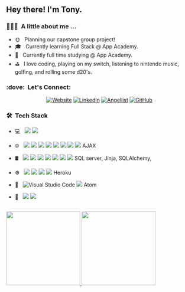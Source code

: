 <h2> Hey there! I'm Tony.</h2>

<h3> 👨🏻‍💻 &nbsp;A little about me ...</h3>

- 🌞 &nbsp; Planning our capstone group project!
- 🎓 &nbsp; Currently learning Full Stack @ App Academy.
- 💼 &nbsp; Currently full time studying @ App Academy.
- ⛳ &nbsp; I love coding, playing on my switch, listening to nintendo music, golfing, and rolling some d20's.

<h3> :dove: &nbsp;Let's Connect: </h3>

<p align="center">
<a href="https://www.anthonycostanza.net/"><img alt="Website" src="https://img.shields.io/badge/My-Portfolio-Crimson?"></a>
<a href="https://www.linkedin.com/in/anthony-costanza-64952820a/"><img alt="LinkedIn" src="https://img.shields.io/badge/LinkedIn-Anthony Costanza-blue?style=flat-square&logo=linkedin"></a>
<a href="https://angel.co/u/anthony-costanza-1"><img alt="Angellist" src="https://img.shields.io/badge/AngelList-Anthony%20Costanza-crimson"></a>
  <a href="https://github.com/AnthonyCost"><img alt="GitHub" src="https://img.shields.io/github/followers/AnthonyCost.svg?style=social&label=Follow&maxAge=2592000"></a>
</p>	

<h3> 🛠 &nbsp;Tech Stack</h3>

- 💻 &nbsp; <img src="https://img.shields.io/badge/python%20-%2314354C.svg?&style=for-the-badge&logo=python&logoColor=white"/> <img src="https://img.shields.io/badge/Ruby-CC342D?style=for-the-badge&logo=ruby&logoColor=white"/>
- 🌐 &nbsp; <img src="https://img.shields.io/badge/html5%20-%23E34F26.svg?&style=for-the-badge&logo=html5&logoColor=white"/> <img src="https://img.shields.io/badge/css3%20-%231572B6.svg?&style=for-the-badge&logo=css3&logoColor=white"/> <img src="https://img.shields.io/badge/bootstrap%20-%23563D7C.svg?&style=for-the-badge&logo=bootstrap&logoColor=white"/> <img src="https://img.shields.io/badge/javascript%20-%23323330.svg?&style=for-the-badge&logo=javascript&logoColor=%23F7DF1E"/> <img src="https://img.shields.io/badge/node.js%20-%2343853D.svg?&style=for-the-badge&logo=node.js&logoColor=white"/> <img src="https://img.shields.io/badge/react%20-%2320232a.svg?&style=for-the-badge&logo=react&logoColor=%2361DAFB"/> <img src="https://img.shields.io/badge/Markdown-000000?style=for-the-badge&logo=markdown&logoColor=white"> <img src="https://img.shields.io/badge/jQuery-0769AD?style=for-the-badge&logo=jquery&logoColor=white"/> AJAX
- 🛢 &nbsp;
  <img src="https://img.shields.io/badge/mysql-%2300f.svg?&style=for-the-badge&logo=mysql&logoColor=white"/> <img src ="https://img.shields.io/badge/postgres-%23316192.svg?&style=for-the-badge&logo=postgresql&logoColor=white"/> <img src ="https://img.shields.io/badge/Express.js-000000?style=for-the-badge&logo=express&logoColor=white"/> <img src ="https://img.shields.io/badge/Jest-C21325?style=for-the-badge&logo=jest&logoColor=white"/> <img src ="https://img.shields.io/badge/npm-CB3837?style=for-the-badge&logo=npm&logoColor=white"/> <img src="https://img.shields.io/badge/Redux-593D88?style=for-the-badge&logo=redux&logoColor=white"/> <img src="https://img.shields.io/badge/Flask-000000?style=for-the-badge&logo=flask&logoColor=white"/>
  SQL server, Jinja, SQLAlchemy,
- ⚙️ &nbsp;
  <img src="https://img.shields.io/badge/git%20-%23F05033.svg?&style=for-the-badge&logo=git&logoColor=white"/> <img src="https://img.shields.io/badge/github%20-%23121011.svg?&style=for-the-badge&logo=github&logoColor=white"/> <img src="https://img.shields.io/badge/Docker-2CA5E0?style=for-the-badge&logo=docker&logoColor=white"/> <img src="https://img.shields.io/badge/Postman-FF6C37?style=for-the-badge&logo=Postman&logoColor=white"/> Heroku

- 🔧 &nbsp;
 ![Visual Studio Code](https://img.shields.io/badge/-VsCode-2C2C32?style=flat-square&logo=visual-studio-code&logoColor=0078D7) <img src="https://img.shields.io/badge/Ubuntu-E95420?style=for-the-badge&logo=ubuntu&logoColor=white"> Atom
- 🎨 &nbsp;
 <img src="https://aleen42.github.io/badges/src/photoshop.svg"/> <img src ="https://aleen42.github.io/badges/src/premiere.svg">


<br/>

<a href="https://github.com/AnthonyCost">
  <img height="200em" src="https://github-readme-stats.vercel.app/api?username=AnthonyCost&theme=radical&show_icons=true&hide_border=true&count_private=true" />
  <img height="200em" src="https://github-readme-stats.vercel.app/api/top-langs/?username=AnthonyCost&theme=radical&layout=compact&hide_border=true&count_private=true" />
</a>

<br/>
